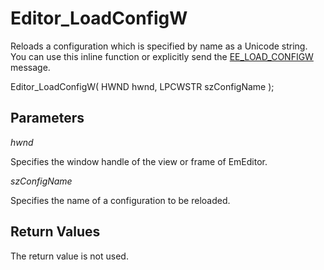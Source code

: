 # Editor\_LoadConfigW

Reloads a configuration which is specified by name as a Unicode string. You can use this inline function or explicitly send the [EE\_LOAD\_CONFIGW](../message/ee_load_configw) message.

Editor\_LoadConfigW( HWND hwnd, LPCWSTR szConfigName );

## Parameters

_hwnd_

Specifies the window handle of the view or frame of EmEditor.

_szConfigName_

Specifies the name of a configuration to be reloaded.

## Return Values

The return value is not used.
